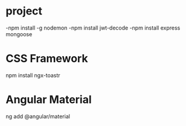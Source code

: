 # project
-npm install -g nodemon
-npm install jwt-decode
-npm install express mongoose

# CSS Framework
npm install ngx-toastr
# Angular Material
ng add @angular/material
